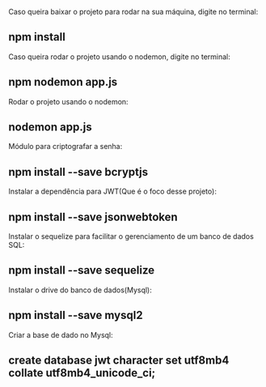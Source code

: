 Caso queira baixar o projeto para rodar na sua máquina, digite no terminal:

## npm install

Caso queira rodar o projeto usando o nodemon, digite no terminal: 

## npm nodemon app.js

Rodar o projeto usando o nodemon:

## nodemon app.js

Módulo para criptografar a senha: 

## npm install --save bcryptjs

Instalar a dependência para JWT(Que é o foco desse projeto): 

## npm install --save jsonwebtoken

Instalar o sequelize para facilitar o gerenciamento de um banco de dados SQL:

## npm install --save sequelize

Instalar o drive do banco de dados(Mysql):

## npm install --save mysql2

Criar a base de dado no Mysql:

## create database jwt character set utf8mb4 collate utf8mb4_unicode_ci;